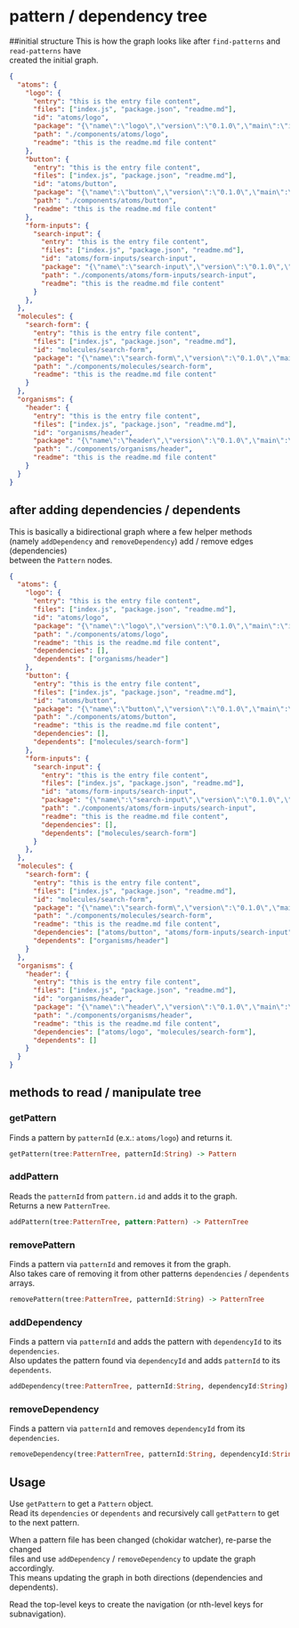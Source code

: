 # pattern / dependency tree

##initial structure
This is how the graph looks like after `find-patterns` and `read-patterns` have  
created the initial graph.
```json
{
  "atoms": {
    "logo": {
      "entry": "this is the entry file content",
      "files": ["index.js", "package.json", "readme.md"],
      "id": "atoms/logo",
      "package": "{\"name\":\"logo\",\"version\":\"0.1.0\",\"main\":\"index.js\"}",
      "path": "./components/atoms/logo",
      "readme": "this is the readme.md file content"
    },
    "button": {
      "entry": "this is the entry file content",
      "files": ["index.js", "package.json", "readme.md"],
      "id": "atoms/button",
      "package": "{\"name\":\"button\",\"version\":\"0.1.0\",\"main\":\"index.js\"}",
      "path": "./components/atoms/button",
      "readme": "this is the readme.md file content"
    },
    "form-inputs": {
      "search-input": {
        "entry": "this is the entry file content",
        "files": ["index.js", "package.json", "readme.md"],
        "id": "atoms/form-inputs/search-input",
        "package": "{\"name\":\"search-input\",\"version\":\"0.1.0\",\"main\":\"index.js\"}",
        "path": "./components/atoms/form-inputs/search-input",
        "readme": "this is the readme.md file content"
      }
    },
  },
  "molecules": {
    "search-form": {
      "entry": "this is the entry file content",
      "files": ["index.js", "package.json", "readme.md"],
      "id": "molecules/search-form",
      "package": "{\"name\":\"search-form\",\"version\":\"0.1.0\",\"main\":\"index.js\"}",
      "path": "./components/molecules/search-form",
      "readme": "this is the readme.md file content"
    }
  },
  "organisms": {
    "header": {
      "entry": "this is the entry file content",
      "files": ["index.js", "package.json", "readme.md"],
      "id": "organisms/header",
      "package": "{\"name\":\"header\",\"version\":\"0.1.0\",\"main\":\"index.js\"}",
      "path": "./components/organisms/header",
      "readme": "this is the readme.md file content"
    }
  }
}
```

## after adding dependencies / dependents
This is basically a bidirectional graph where a few helper methods  
(namely `addDependency` and `removeDependency`) add / remove edges (dependencies)  
between the `Pattern` nodes.
```json
{
  "atoms": {
    "logo": {
      "entry": "this is the entry file content",
      "files": ["index.js", "package.json", "readme.md"],
      "id": "atoms/logo",
      "package": "{\"name\":\"logo\",\"version\":\"0.1.0\",\"main\":\"index.js\"}",
      "path": "./components/atoms/logo",
      "readme": "this is the readme.md file content",
      "dependencies": [],
      "dependents": ["organisms/header"]
    },
    "button": {
      "entry": "this is the entry file content",
      "files": ["index.js", "package.json", "readme.md"],
      "id": "atoms/button",
      "package": "{\"name\":\"button\",\"version\":\"0.1.0\",\"main\":\"index.js\"}",
      "path": "./components/atoms/button",
      "readme": "this is the readme.md file content",
      "dependencies": [],
      "dependents": ["molecules/search-form"]
    },
    "form-inputs": {
      "search-input": {
        "entry": "this is the entry file content",
        "files": ["index.js", "package.json", "readme.md"],
        "id": "atoms/form-inputs/search-input",
        "package": "{\"name\":\"search-input\",\"version\":\"0.1.0\",\"main\":\"index.js\"}",
        "path": "./components/atoms/form-inputs/search-input",
        "readme": "this is the readme.md file content",
        "dependencies": [],
        "dependents": ["molecules/search-form"]
      }
    },
  },
  "molecules": {
    "search-form": {
      "entry": "this is the entry file content",
      "files": ["index.js", "package.json", "readme.md"],
      "id": "molecules/search-form",
      "package": "{\"name\":\"search-form\",\"version\":\"0.1.0\",\"main\":\"index.js\"}",
      "path": "./components/molecules/search-form",
      "readme": "this is the readme.md file content",
      "dependencies": ["atoms/button", "atoms/form-inputs/search-input"],
      "dependents": ["organisms/header"]
    }
  },
  "organisms": {
    "header": {
      "entry": "this is the entry file content",
      "files": ["index.js", "package.json", "readme.md"],
      "id": "organisms/header",
      "package": "{\"name\":\"header\",\"version\":\"0.1.0\",\"main\":\"index.js\"}",
      "path": "./components/organisms/header",
      "readme": "this is the readme.md file content",
      "dependencies": ["atoms/logo", "molecules/search-form"],
      "dependents": []
    }
  }
}
```

## methods to read / manipulate tree

### getPattern
Finds a pattern by `patternId` (e.x.: `atoms/logo`) and returns it.
```haskell
getPattern(tree:PatternTree, patternId:String) -> Pattern
```
### addPattern
Reads the `patternId` from `pattern.id` and adds it to the graph.  
Returns a new `PatternTree`.
```haskell
addPattern(tree:PatternTree, pattern:Pattern) -> PatternTree
```
### removePattern
Finds a pattern via `patternId` and removes it from the graph.  
Also takes care of removing it from other patterns `dependencies` / `dependents`  
arrays.
```haskell
removePattern(tree:PatternTree, patternId:String) -> PatternTree
```
### addDependency
Finds a pattern via `patternId` and adds the pattern with `dependencyId` to its  
`dependencies`.  
Also updates the pattern found via `dependencyId` and adds `patternId` to its  
`dependents`.
```haskell
addDependency(tree:PatternTree, patternId:String, dependencyId:String) -> PatternTree
```
### removeDependency
Finds a pattern via `patternId` and removes `dependencyId` from its `dependencies`.
```haskell
removeDependency(tree:PatternTree, patternId:String, dependencyId:String) -> PatternTree
```

## Usage
Use `getPattern` to get a `Pattern` object.  
Read its `dependencies` or `dependents` and recursively call `getPattern` to get  
to the next pattern.

When a pattern file has been changed (chokidar watcher), re-parse the changed  
files and use `addDependency` / `removeDependency` to update the graph accordingly.  
This means updating the graph in both directions (dependencies and dependents).

Read the top-level keys to create the navigation (or nth-level keys for subnavigation). 
